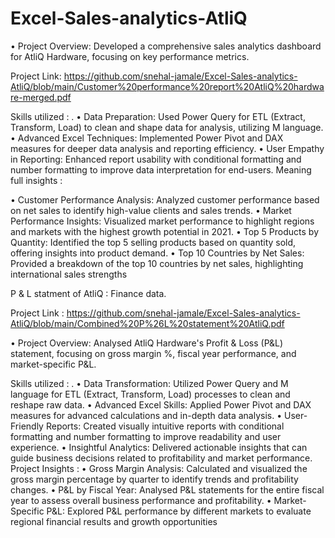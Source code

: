 # Excel-Sales-analytics-AtliQ
•  Project Overview:
     Developed a comprehensive sales analytics dashboard for AtliQ Hardware, focusing on        key performance metrics.

Project Link: https://github.com/snehal-jamale/Excel-Sales-analytics-AtliQ/blob/main/Customer%20performance%20report%20AtliQ%20hardware-merged.pdf

Skills utilized : .
•  Data Preparation: Used Power Query for ETL (Extract, Transform, Load) to clean and shape data for analysis, utilizing M language.
•  Advanced Excel Techniques: Implemented Power Pivot and DAX measures for deeper data analysis and reporting efficiency.
•  User Empathy in Reporting: Enhanced report usability with conditional formatting and number formatting to improve data interpretation for end-users.
Meaning full insights : 

•  Customer Performance Analysis: Analyzed customer performance based on net sales to identify high-value clients and sales trends.
•  Market Performance Insights: Visualized market performance to highlight regions and markets with the highest growth potential in 2021.
•  Top 5 Products by Quantity: Identified the top 5 selling products based on quantity sold, offering insights into product demand.
•  Top 10 Countries by Net Sales: Provided a breakdown of the top 10 countries by net sales, highlighting international sales strengths




P & L statment of AtliQ : Finance data.


Project Link : https://github.com/snehal-jamale/Excel-Sales-analytics-AtliQ/blob/main/Combined%20P%26L%20statement%20AtliQ.pdf

•  Project Overview: Analysed AtliQ Hardware's Profit & Loss (P&L) statement, focusing on gross margin %, fiscal year performance, and market-specific P&L.

Skills utilized : .
•  Data Transformation: Utilized Power Query and M language for ETL (Extract, Transform, Load) processes to clean and reshape raw data.
•  Advanced Excel Skills: Applied Power Pivot and DAX measures for advanced calculations and in-depth data analysis.
•  User-Friendly Reports: Created visually intuitive reports with conditional formatting and number formatting to improve readability and user experience.
•  Insightful Analytics: Delivered actionable insights that can guide business decisions related to profitability and market performance. 
Project Insights : 
•  Gross Margin Analysis: Calculated and visualized the gross margin percentage by quarter to identify trends and profitability changes.
•  P&L by Fiscal Year: Analysed P&L statements for the entire fiscal year to assess overall business performance and profitability.
•  Market-Specific P&L: Explored P&L performance by different markets to evaluate regional financial results and growth opportunities
